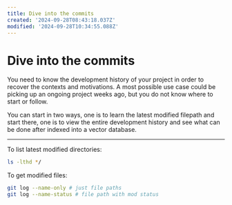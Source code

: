 ```yaml
---
title: Dive into the commits
created: '2024-09-28T08:43:18.037Z'
modified: '2024-09-28T10:34:55.088Z'
---
```


# Dive into the commits

You need to know the development history of your project in order to recover the contexts and motivations. A most possible use case could be picking up an ongoing project weeks ago, but you do not know where to start or follow.

You can start in two ways, one is to learn the latest modified filepath and start there, one is to view the entire development history and see what can be done after indexed into a vector database.

---

To list latest modified directories:

```bash
ls -lthd */
```

To get modified files:

```bash
git log --name-only # just file paths
git log --name-status # file path with mod status
```

